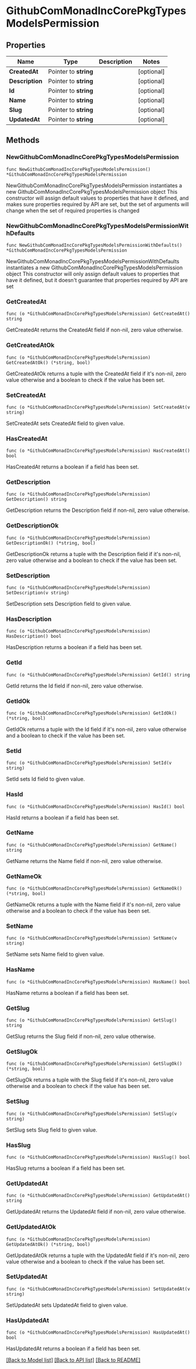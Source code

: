 # GithubComMonadIncCorePkgTypesModelsPermission

## Properties

Name | Type | Description | Notes
------------ | ------------- | ------------- | -------------
**CreatedAt** | Pointer to **string** |  | [optional] 
**Description** | Pointer to **string** |  | [optional] 
**Id** | Pointer to **string** |  | [optional] 
**Name** | Pointer to **string** |  | [optional] 
**Slug** | Pointer to **string** |  | [optional] 
**UpdatedAt** | Pointer to **string** |  | [optional] 

## Methods

### NewGithubComMonadIncCorePkgTypesModelsPermission

`func NewGithubComMonadIncCorePkgTypesModelsPermission() *GithubComMonadIncCorePkgTypesModelsPermission`

NewGithubComMonadIncCorePkgTypesModelsPermission instantiates a new GithubComMonadIncCorePkgTypesModelsPermission object
This constructor will assign default values to properties that have it defined,
and makes sure properties required by API are set, but the set of arguments
will change when the set of required properties is changed

### NewGithubComMonadIncCorePkgTypesModelsPermissionWithDefaults

`func NewGithubComMonadIncCorePkgTypesModelsPermissionWithDefaults() *GithubComMonadIncCorePkgTypesModelsPermission`

NewGithubComMonadIncCorePkgTypesModelsPermissionWithDefaults instantiates a new GithubComMonadIncCorePkgTypesModelsPermission object
This constructor will only assign default values to properties that have it defined,
but it doesn't guarantee that properties required by API are set

### GetCreatedAt

`func (o *GithubComMonadIncCorePkgTypesModelsPermission) GetCreatedAt() string`

GetCreatedAt returns the CreatedAt field if non-nil, zero value otherwise.

### GetCreatedAtOk

`func (o *GithubComMonadIncCorePkgTypesModelsPermission) GetCreatedAtOk() (*string, bool)`

GetCreatedAtOk returns a tuple with the CreatedAt field if it's non-nil, zero value otherwise
and a boolean to check if the value has been set.

### SetCreatedAt

`func (o *GithubComMonadIncCorePkgTypesModelsPermission) SetCreatedAt(v string)`

SetCreatedAt sets CreatedAt field to given value.

### HasCreatedAt

`func (o *GithubComMonadIncCorePkgTypesModelsPermission) HasCreatedAt() bool`

HasCreatedAt returns a boolean if a field has been set.

### GetDescription

`func (o *GithubComMonadIncCorePkgTypesModelsPermission) GetDescription() string`

GetDescription returns the Description field if non-nil, zero value otherwise.

### GetDescriptionOk

`func (o *GithubComMonadIncCorePkgTypesModelsPermission) GetDescriptionOk() (*string, bool)`

GetDescriptionOk returns a tuple with the Description field if it's non-nil, zero value otherwise
and a boolean to check if the value has been set.

### SetDescription

`func (o *GithubComMonadIncCorePkgTypesModelsPermission) SetDescription(v string)`

SetDescription sets Description field to given value.

### HasDescription

`func (o *GithubComMonadIncCorePkgTypesModelsPermission) HasDescription() bool`

HasDescription returns a boolean if a field has been set.

### GetId

`func (o *GithubComMonadIncCorePkgTypesModelsPermission) GetId() string`

GetId returns the Id field if non-nil, zero value otherwise.

### GetIdOk

`func (o *GithubComMonadIncCorePkgTypesModelsPermission) GetIdOk() (*string, bool)`

GetIdOk returns a tuple with the Id field if it's non-nil, zero value otherwise
and a boolean to check if the value has been set.

### SetId

`func (o *GithubComMonadIncCorePkgTypesModelsPermission) SetId(v string)`

SetId sets Id field to given value.

### HasId

`func (o *GithubComMonadIncCorePkgTypesModelsPermission) HasId() bool`

HasId returns a boolean if a field has been set.

### GetName

`func (o *GithubComMonadIncCorePkgTypesModelsPermission) GetName() string`

GetName returns the Name field if non-nil, zero value otherwise.

### GetNameOk

`func (o *GithubComMonadIncCorePkgTypesModelsPermission) GetNameOk() (*string, bool)`

GetNameOk returns a tuple with the Name field if it's non-nil, zero value otherwise
and a boolean to check if the value has been set.

### SetName

`func (o *GithubComMonadIncCorePkgTypesModelsPermission) SetName(v string)`

SetName sets Name field to given value.

### HasName

`func (o *GithubComMonadIncCorePkgTypesModelsPermission) HasName() bool`

HasName returns a boolean if a field has been set.

### GetSlug

`func (o *GithubComMonadIncCorePkgTypesModelsPermission) GetSlug() string`

GetSlug returns the Slug field if non-nil, zero value otherwise.

### GetSlugOk

`func (o *GithubComMonadIncCorePkgTypesModelsPermission) GetSlugOk() (*string, bool)`

GetSlugOk returns a tuple with the Slug field if it's non-nil, zero value otherwise
and a boolean to check if the value has been set.

### SetSlug

`func (o *GithubComMonadIncCorePkgTypesModelsPermission) SetSlug(v string)`

SetSlug sets Slug field to given value.

### HasSlug

`func (o *GithubComMonadIncCorePkgTypesModelsPermission) HasSlug() bool`

HasSlug returns a boolean if a field has been set.

### GetUpdatedAt

`func (o *GithubComMonadIncCorePkgTypesModelsPermission) GetUpdatedAt() string`

GetUpdatedAt returns the UpdatedAt field if non-nil, zero value otherwise.

### GetUpdatedAtOk

`func (o *GithubComMonadIncCorePkgTypesModelsPermission) GetUpdatedAtOk() (*string, bool)`

GetUpdatedAtOk returns a tuple with the UpdatedAt field if it's non-nil, zero value otherwise
and a boolean to check if the value has been set.

### SetUpdatedAt

`func (o *GithubComMonadIncCorePkgTypesModelsPermission) SetUpdatedAt(v string)`

SetUpdatedAt sets UpdatedAt field to given value.

### HasUpdatedAt

`func (o *GithubComMonadIncCorePkgTypesModelsPermission) HasUpdatedAt() bool`

HasUpdatedAt returns a boolean if a field has been set.


[[Back to Model list]](../README.md#documentation-for-models) [[Back to API list]](../README.md#documentation-for-api-endpoints) [[Back to README]](../README.md)


